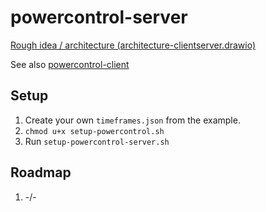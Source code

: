 # powercontrol-server

[Rough idea / architecture (architecture-clientserver.drawio)](https://app.diagrams.net/#Uhttps%3A%2F%2Fraw.githubusercontent.com%2Fs4b7r%2Fpowercontrol-server%2Fmain%2Farchitecture-clientserver.drawio)

See also [powercontrol-client](https://github.com/s4b7r/powercontrol-client)

## Setup

1. Create your own `timeframes.json` from the example.
2. `chmod u+x setup-powercontrol.sh`
3. Run `setup-powercontrol-server.sh`

## Roadmap

1. -/-
